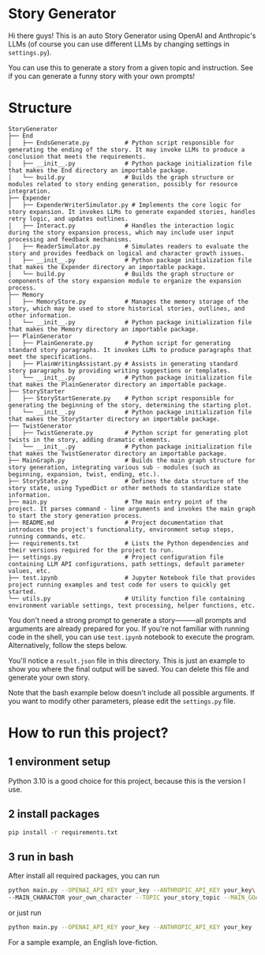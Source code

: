 # Story Generator

Hi there guys! This is an auto Story Generator using OpenAI and Anthropic's LLMs (of course you can use different LLMs by changing settings in  `settings.py`).

You can use this to generate a story from a given topic and instruction. See if you can generate a funny story with your own prompts!

# Structure
```
StoryGenerator
├── End
│   ├── EndsGenerate.py          # Python script responsible for generating the ending of the story. It may invoke LLMs to produce a conclusion that meets the requirements.
│   ├── __init__.py              # Python package initialization file that makes the End directory an importable package.
│   └── build.py                 # Builds the graph structure or modules related to story ending generation, possibly for resource integration.
├── Expender
│   ├── ExpenderWriterSimulator.py # Implements the core logic for story expansion. It invokes LLMs to generate expanded stories, handles retry logic, and updates outlines.
│   ├── Interact.py              # Handles the interaction logic during the story expansion process, which may include user input processing and feedback mechanisms.
│   ├── ReaderSimulator.py       # Simulates readers to evaluate the story and provides feedback on logical and character growth issues.
│   ├── __init__.py              # Python package initialization file that makes the Expender directory an importable package.
│   └── build.py                 # Builds the graph structure or components of the story expansion module to organize the expansion process.
├── Memory
│   ├── MemoryStore.py           # Manages the memory storage of the story, which may be used to store historical stories, outlines, and other information.
│   └── __init__.py              # Python package initialization file that makes the Memory directory an importable package.
├── PlainGenerator
│   ├── PlainGenerate.py         # Python script for generating standard story paragraphs. It invokes LLMs to produce paragraphs that meet the specifications.
│   ├── PlainWritingAssistant.py # Assists in generating standard story paragraphs by providing writing suggestions or templates.
│   └── __init__.py              # Python package initialization file that makes the PlainGenerator directory an importable package.
├── StoryStarter
│   ├── StoryStartGenerate.py    # Python script responsible for generating the beginning of the story, determining the starting plot.
│   └── __init__.py              # Python package initialization file that makes the StoryStarter directory an importable package.
├── TwistGenerator
│   ├── TwistGenerate.py         # Python script for generating plot twists in the story, adding dramatic elements.
│   └── __init__.py              # Python package initialization file that makes the TwistGenerator directory an importable package.
├── MainGraph.py                 # Builds the main graph structure for story generation, integrating various sub - modules (such as beginning, expansion, twist, ending, etc.).
├── StoryState.py                # Defines the data structure of the story state, using TypedDict or other methods to standardize state information.
├── main.py                      # The main entry point of the project. It parses command - line arguments and invokes the main graph to start the story generation process.
├── README.md                    # Project documentation that introduces the project's functionality, environment setup steps, running commands, etc.
├── requirements.txt             # Lists the Python dependencies and their versions required for the project to run.
├── settings.py                  # Project configuration file containing LLM API configurations, path settings, default parameter values, etc.
├── test.ipynb                   # Jupyter Notebook file that provides project running examples and test code for users to quickly get started.
└── utils.py                     # Utility function file containing environment variable settings, text processing, helper functions, etc.
```
You don't need a strong prompt to generate a story———all prompts and arguments are already prepared for you. If you're not familiar with running code in the shell, you can use  `test.ipynb` notebook to execute the program. Alternatively, follow the steps below.


You'll notice a `result.json` file in this directory. This is just an example to show you where the final output will be saved. You can delete this file and generate your own story.

Note that the bash example below doesn't include all possible arguments. If you want to modify other parameters, please edit the `settings.py` file.
# How to run this project?
## 1 environment setup
Python 3.10 is a good choice for this project, because this is the version I use.

## 2 install packages
```bash
pip install -r requirements.txt
```
## 3 run in bash
After install all required packages, you can run 
```bash
python main.py --OPENAI_API_KEY your_key --ANTHROPIC_API_KEY your_key\
--MAIN_CHARACTOR your_own_character --TOPIC your_story_topic --MAIN_GOAL your_character_main_goal --LANGUAGE your_language
```
or just run
```bash
python main.py --OPENAI_API_KEY your_key --ANTHROPIC_API_KEY your_key
```
For a sample example, an English love-fiction.
